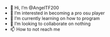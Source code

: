 - 👋 Hi, I’m @AngelTF200
- 👀 I’m interested in becoming a pro osu player
- 🌱 I’m currently learning on how to program 
- 💞️ I’m looking to collaborate on nothing
- 📫 How to not reach me 

<!---
AngelTF200/AngelTF200 is a ✨ special ✨ repository because its `README.md` (this file) appears on your GitHub profile.
You can click the Preview link to take a look at your changes.
no fucking  shit 
--->
